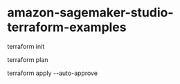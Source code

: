 # amazon-sagemaker-studio-terraform-examples

terraform init

terraform plan

terraform apply --auto-approve